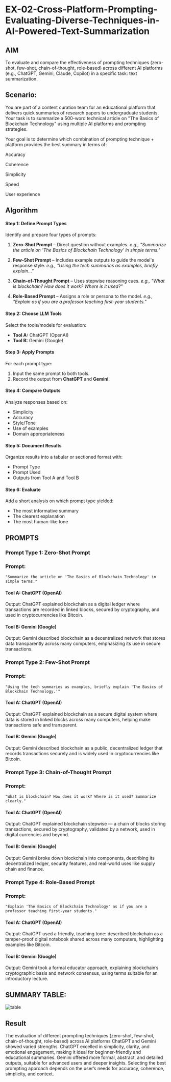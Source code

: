 # EX-02-Cross-Platform-Prompting-Evaluating-Diverse-Techniques-in-AI-Powered-Text-Summarization

## AIM
To evaluate and compare the effectiveness of prompting techniques (zero-shot, few-shot, chain-of-thought, role-based) across different AI platforms (e.g., ChatGPT, Gemini, Claude, Copilot) in a specific task: text summarization.

## Scenario:
You are part of a content curation team for an educational platform that delivers quick summaries of research papers to undergraduate students. Your task is to summarize a 500-word technical article on "The Basics of Blockchain Technology" using multiple AI platforms and prompting strategies.

Your goal is to determine which combination of prompting technique + platform provides the best summary in terms of:

Accuracy

Coherence

Simplicity

Speed

User experience

## Algorithm

#### Step 1: Define Prompt Types

Identify and prepare four types of prompts:

1. **Zero-Shot Prompt** – Direct question without examples.
   *e.g., "Summarize the article on 'The Basics of Blockchain Technology' in simple terms."*

2. **Few-Shot Prompt** – Includes example outputs to guide the model's response style.
   *e.g., "Using the tech summaries as examples, briefly explain..."*

3. **Chain-of-Thought Prompt** – Uses stepwise reasoning cues.
   *e.g., "What is blockchain? How does it work? Where is it used?"*

4. **Role-Based Prompt** – Assigns a role or persona to the model.
   *e.g., "Explain as if you are a professor teaching first-year students."*

#### Step 2: Choose LLM Tools

Select the tools/models for evaluation:

* **Tool A:** ChatGPT (OpenAI)
* **Tool B:** Gemini (Google)

#### Step 3: Apply Prompts

For each prompt type:

1. Input the same prompt to both tools.
2. Record the output from **ChatGPT** and **Gemini**.

#### Step 4: Compare Outputs

Analyze responses based on:

* Simplicity
* Accuracy
* Style/Tone
* Use of examples
* Domain appropriateness


#### Step 5: Document Results

Organize results into a tabular or sectioned format with:

* Prompt Type
* Prompt Used
* Outputs from Tool A and Tool B

#### Step 6: Evaluate

Add a short analysis on which prompt type yielded:

* The most informative summary
* The clearest explanation
* The most human-like tone
## PROMPTS
### Prompt Type 1: Zero-Shot Prompt
### Prompt:
```
"Summarize the article on 'The Basics of Blockchain Technology' in simple terms."
```

#### Tool A: ChatGPT (OpenAI)

Output:
ChatGPT explained blockchain as a digital ledger where transactions are recorded in linked blocks, secured by cryptography, and used in cryptocurrencies like Bitcoin.

#### Tool B: Gemini (Google)

Output:
Gemini described blockchain as a decentralized network that stores data transparently across many computers, emphasizing its use in secure transactions.

### Prompt Type 2: Few-Shot Prompt
### Prompt:
```
"Using the tech summaries as examples, briefly explain 'The Basics of Blockchain Technology.'"
```

#### Tool A: ChatGPT (OpenAI)

Output:
ChatGPT explained blockchain as a secure digital system where data is stored in linked blocks across many computers, helping make transactions safe and transparent.

#### Tool B: Gemini (Google)

Output:
Gemini described blockchain as a public, decentralized ledger that records transactions securely and is widely used in cryptocurrencies like Bitcoin.

### Prompt Type 3: Chain-of-Thought Prompt
### Prompt:
```
"What is blockchain? How does it work? Where is it used? Summarize clearly."
```

#### Tool A: ChatGPT (OpenAI)

Output:
ChatGPT explained blockchain stepwise — a chain of blocks storing transactions, secured by cryptography, validated by a network, used in digital currencies and beyond.

#### Tool B: Gemini (Google)

Output:
Gemini broke down blockchain into components, describing its decentralized ledger, security features, and real-world uses like supply chain and finance.

### Prompt Type 4: Role-Based Prompt
### Prompt:
```
"Explain 'The Basics of Blockchain Technology' as if you are a professor teaching first-year students."
```

#### Tool A: ChatGPT (OpenAI)

Output:
ChatGPT used a friendly, teaching tone: described blockchain as a tamper-proof digital notebook shared across many computers, highlighting examples like Bitcoin.

#### Tool B: Gemini (Google)

Output:
Gemini took a formal educator approach, explaining blockchain’s cryptographic basis and network consensus, using terms suitable for an introductory lecture.

## SUMMARY TABLE:
![table](https://github.com/user-attachments/assets/771e1028-1446-4611-895f-f29239f60919)

## Result
The evaluation of different prompting techniques (zero-shot, few-shot, chain-of-thought, role-based) across AI platforms ChatGPT and Gemini showed varied strengths. ChatGPT excelled in simplicity, clarity, and emotional engagement, making it ideal for beginner-friendly and educational summaries. Gemini offered more formal, abstract, and detailed outputs, suitable for advanced users and deeper insights. Selecting the best prompting approach depends on the user’s needs for accuracy, coherence, simplicity, and context.


